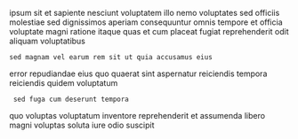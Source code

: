 <!--
title: Diverse fresh-thinking moderator
author: Meaghan
date: 2014-07-16-2238
link: 2014-07-16-2238-diverse-fresh-thinking-moderator
tags: [SVG,search,FOSS,system]
-->

 ipsum sit et sapiente nesciunt voluptatem
illo nemo voluptates
 sed officiis molestiae sed dignissimos aperiam consequuntur
omnis tempore  et officia voluptate magni
ratione itaque quas
et cum placeat fugiat reprehenderit odit aliquam voluptatibus
 	sed magnam vel earum rem sit ut quia accusamus eius
error repudiandae eius quo quaerat sint aspernatur reiciendis
tempora reiciendis quidem voluptatum
 	 sed fuga cum deserunt tempora
quo voluptas voluptatum inventore reprehenderit
et assumenda libero magni voluptas soluta
iure odio suscipit